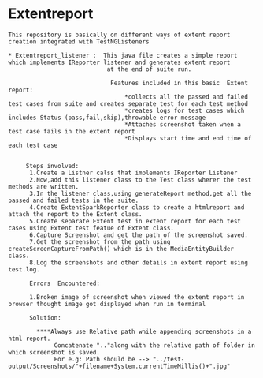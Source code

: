 # Extentreport
    This repository is basically on different ways of extent report creation integrated with TestNGListeners
    
    * Extentreport_listener :  This java file creates a simple report which implements IReporter listener and generates extent report 
                                at the end of suite run.
    
                                 Features included in this basic  Extent report:
                                     *collects all the passed and failed test cases from suite and creates separate test for each test method
                                     *creates logs for test cases which includes Status (pass,fail,skip),throwable error message
                                     *Attaches screenshot taken when a test case fails in the extent report 
                                     *Displays start time and end time of each test case
                                     
         
         Steps involved:
          1.Create a Listner calss that implements IReporter Listener 
          2.Now,add this listener class to the Test class wherer the test methods are written.
          3.In the listener class,using generateReport method,get all the passed and failed tests in the suite.
          4.Create ExtentSparkReporter class to create a htmlreport and attach the report to the Extent class.
          5.Create separate Extent test in extent report for each test cases using Extent test featue of Extent class.
          6.Capture Screenshot and get the path of the screenshot saved.
          7.Get the screenshot from the path using createScreenCaptureFromPath() which is in the MediaEntityBuilder class.
          8.Log the screenshots and other details in extent report using test.log.
          
          Errors  Encountered:
          
          1.Broken image of screenshot when viewed the extent report in browser thought image got displayed when run in terminal
          
          Solution:
          
            ****Always use Relative path while appending screenshots in a html report.
                 Concatenate ".."along with the relative path of folder in which screenshot is saved.
                 For e.g: Path should be --> "../test-output/Screenshots/"+filename+System.currentTimeMillis()+".jpg"
            
            
            
    
